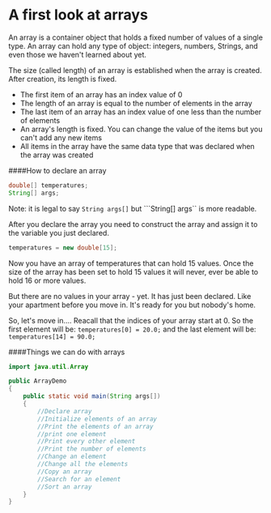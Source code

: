 # A first look at arrays

An array is a container object that holds a fixed number of values of a single type. An array can hold any type of object: integers, numbers, Strings, and even those we haven't learned about yet.

The size (called length) of an array is established when the array is created. After creation, its length is fixed.

* The first item of an array has an index value of 0
* The length of an array is equal to the number of elements in the array
* The last item of an array has an index value of one less than the number of elements
* An array's length is fixed. You can change the value of the items but you can't add any new items
* All items in the array have the same data type that was declared when the array was created

####How to declare an array
```java
double[] temperatures;
String[] args;
```
Note: it is legal to say ```String args[]``` but ```String[] args`` is more readable.

After you declare the array you need to construct the array and assign it to the variable you just declared.
```java
temperatures = new double[15];
```
Now you have an array of temperatures that can hold 15 values. Once the size of the array has been set to hold 15 values it will never, ever be able to hold 16 or more values. 

But there are no values in your array - yet. It has just been declared. Like your apartment before you move in. It's ready for you but nobody's home.

So, let's move in....
Reacall that the indices of your array start at 0. So the first element will be:
```temperatures[0] = 20.0;```
and the last element will be:
```temperatures[14] = 90.0;```


 
####Things we can do with arrays
```java 
import java.util.Array

public ArrayDemo
{
    public static void main(String args[])
    {
        //Declare array
        //Initialize elements of an array
        //Print the elements of an array
        //print one element
        //Print every other element
        //Print the number of elements
        //Change an element
        //Change all the elements
        //Copy an array
        //Search for an element
        //Sort an array
    }
}
```
